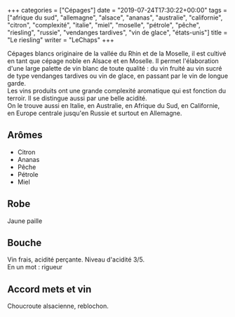 +++
categories = ["Cépages"]
date = "2019-07-24T17:30:22+00:00"
tags = ["afrique du sud", "allemagne", "alsace", "ananas", "australie", "californie", "citron", "complexité", "italie", "miel", "moselle", "pétrole", "pêche", "riesling", "russie", "vendanges tardives", "vin de glace", "états-unis"] 
title = "Le riesling"
writer = "LeChaps"
+++

Cépages blancs originaire de la vallée du Rhin et de la Moselle, il est cultivé en tant que cépage noble en Alsace et en Moselle. Il permet l'élaboration d'une large palette de vin blanc de toute qualité : du vin fruité au vin sucré de type vendanges tardives ou vin de glace, en passant par le vin de longue garde.  
Les vins produits ont une grande complexité aromatique qui est fonction du terroir. Il se distingue aussi par une belle acidité.  
On le trouve aussi en Italie, en Australie, en Afrique du Sud, en Californie, en Europe centrale jusqu'en Russie et surtout en Allemagne.

## Arômes

* Citron
* Ananas
* Pêche
* Pétrole
* Miel

## Robe

Jaune paille

## Bouche

Vin frais, acidité perçante. Niveau d'acidité 3/5.  
En un mot : rigueur

## Accord mets et vin

Choucroute alsacienne, reblochon.
